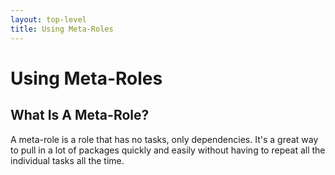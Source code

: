 ```yaml
---
layout: top-level
title: Using Meta-Roles
---
```


# Using Meta-Roles

## What Is A Meta-Role?

A meta-role is a role that has no tasks, only dependencies.  It's a great way to pull in a lot of packages quickly and easily without having to repeat all the individual tasks all the time.